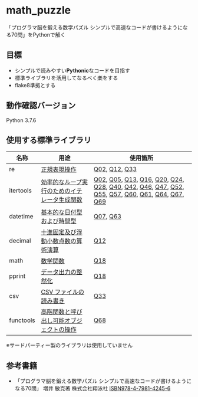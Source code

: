 # math_puzzle
「プログラマ脳を鍛える数学パズル シンプルで高速なコードが書けるようになる70問」をPythonで解く

## 目標
- シンプルで読みやすい**Pythonic**なコードを目指す
- 標準ライブラリを活用してなるべく楽をする
- flake8準拠とする

## 動作確認バージョン
Python 3.7.6

## 使用する標準ライブラリ
| 名称 | 用途 | 使用箇所 |
|---|---|---|
|re |[正規表現操作](https://docs.python.org/ja/3/library/re.html) | [Q02](https://github.com/y-tetsu/math_puzzle/blob/master/q02.py), [Q12](https://github.com/y-tetsu/math_puzzle/blob/master/q12.py), [Q33](https://github.com/y-tetsu/math_puzzle/blob/master/q33.py) |
|itertools |[効率的なループ実行のためのイテレータ生成関数](https://docs.python.org/ja/3/library/itertools.html) | [Q02](https://github.com/y-tetsu/math_puzzle/blob/master/q02.py), [Q05](https://github.com/y-tetsu/math_puzzle/blob/master/q05.py), [Q13](https://github.com/y-tetsu/math_puzzle/blob/master/q13.py), [Q16](https://github.com/y-tetsu/math_puzzle/blob/master/q16.py), [Q20](https://github.com/y-tetsu/math_puzzle/blob/master/q20.py), [Q24](https://github.com/y-tetsu/math_puzzle/blob/master/q24.py), [Q28](https://github.com/y-tetsu/math_puzzle/blob/master/q28.py), [Q40](https://github.com/y-tetsu/math_puzzle/blob/master/q40.py), [Q42](https://github.com/y-tetsu/math_puzzle/blob/master/q42.py), [Q46](https://github.com/y-tetsu/math_puzzle/blob/master/q46.py), [Q47](https://github.com/y-tetsu/math_puzzle/blob/master/q47.py), [Q52](https://github.com/y-tetsu/math_puzzle/blob/master/q52.py), [Q55](https://github.com/y-tetsu/math_puzzle/blob/master/q55.py), [Q57](https://github.com/y-tetsu/math_puzzle/blob/master/q57.py), [Q60](https://github.com/y-tetsu/math_puzzle/blob/master/q60.py), [Q61](https://github.com/y-tetsu/math_puzzle/blob/master/q61.py), [Q64](https://github.com/y-tetsu/math_puzzle/blob/master/q64.py), [Q67](https://github.com/y-tetsu/math_puzzle/blob/master/q67.py), [Q69](https://github.com/y-tetsu/math_puzzle/blob/master/q69.py) |
|datetime |[基本的な日付型および時間型](https://docs.python.org/ja/3/library/datetime.html) | [Q07](https://github.com/y-tetsu/math_puzzle/blob/master/q07.py), [Q63](https://github.com/y-tetsu/math_puzzle/blob/master/q63.py) |
|decimal |[十進固定及び浮動小数点数の算術演算](https://docs.python.org/ja/3/library/decimal.html) | [Q12](https://github.com/y-tetsu/math_puzzle/blob/master/q12.py) |
|math |[数学関数](https://docs.python.org/ja/3/library/math.html) | [Q18](https://github.com/y-tetsu/math_puzzle/blob/master/q18.py) |
|pprint |[データ出力の整然化](https://docs.python.org/ja/3/library/pprint.html) | [Q18](https://github.com/y-tetsu/math_puzzle/blob/master/q18.py) |
|csv |[CSV ファイルの読み書き](https://docs.python.org/ja/3/library/csv.html) | [Q33](https://github.com/y-tetsu/math_puzzle/blob/master/q33.py) |
|functools |[高階関数と呼び出し可能オブジェクトの操作](https://docs.python.org/ja/3/library/functools.html) | [Q68](https://github.com/y-tetsu/math_puzzle/blob/master/q68.py) |

※サードパーティー製のライブラリは使用していません

## 参考書籍
- 「プログラマ脳を鍛える数学パズル シンプルで高速なコードが書けるようになる70問」 増井 敏克著 株式会社翔泳社 [ISBN978-4-7981-4245-6](https://books.google.co.jp/books?id=dnzCCgAAQBAJ&pg=PA312&lpg=PA312&dq=ISBN978-4-7981-4245-6&source=bl&ots=AQYxdf9F9_&sig=ACfU3U0SOUkmrUcqSzOTBvrRH-gMlJ1wnA&hl=ja&sa=X&ved=2ahUKEwjXifW54eLpAhWTEqYKHQ9CBogQ6AEwAXoECAkQAQ#v=onepage&q=ISBN978-4-7981-4245-6&f=false)
